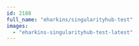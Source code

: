 ```yaml
---
id: 2188
full_name: "eharkins/singularityhub-test"
images: 
  - "eharkins-singularityhub-test-latest"
---
```


